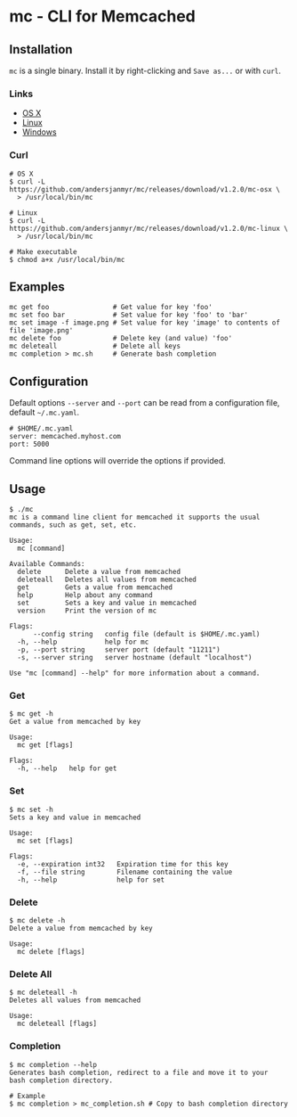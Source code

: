 # mc - CLI for Memcached

## Installation

`mc` is a single binary. Install it by right-clicking and `Save as...` or with
`curl`.

### Links

* [OS X](https://github.com/andersjanmyr/mc/releases/download/v1.2.0/mc-osx)
* [Linux](https://github.com/andersjanmyr/mc/releases/download/v1.2.0/mc-linux)
* [Windows](https://github.com/andersjanmyr/mc/releases/download/v1.2.0/mc.exe)

### Curl

```
# OS X
$ curl -L https://github.com/andersjanmyr/mc/releases/download/v1.2.0/mc-osx \
  > /usr/local/bin/mc

# Linux
$ curl -L https://github.com/andersjanmyr/mc/releases/download/v1.2.0/mc-linux \
  > /usr/local/bin/mc

# Make executable
$ chmod a+x /usr/local/bin/mc
```

## Examples

```
mc get foo                # Get value for key 'foo'
mc set foo bar            # Set value for key 'foo' to 'bar'
mc set image -f image.png # Set value for key 'image' to contents of file 'image.png'
mc delete foo             # Delete key (and value) 'foo'
mc deleteall              # Delete all keys
mc completion > mc.sh     # Generate bash completion
```

## Configuration

Default options `--server` and `--port` can be read from a configuration file,
default `~/.mc.yaml`.
```
# $HOME/.mc.yaml
server: memcached.myhost.com
port: 5000
```
Command line options will override the options if provided.

## Usage

```
$ ./mc
mc is a command line client for memcached it supports the usual
commands, such as get, set, etc.

Usage:
  mc [command]

Available Commands:
  delete      Delete a value from memcached
  deleteall   Deletes all values from memcached
  get         Gets a value from memcached
  help        Help about any command
  set         Sets a key and value in memcached
  version     Print the version of mc

Flags:
      --config string   config file (default is $HOME/.mc.yaml)
  -h, --help            help for mc
  -p, --port string     server port (default "11211")
  -s, --server string   server hostname (default "localhost")

Use "mc [command] --help" for more information about a command.
```

### Get

```
$ mc get -h
Get a value from memcached by key

Usage:
  mc get [flags]

Flags:
  -h, --help   help for get
```

### Set

```
$ mc set -h
Sets a key and value in memcached

Usage:
  mc set [flags]

Flags:
  -e, --expiration int32   Expiration time for this key
  -f, --file string        Filename containing the value
  -h, --help               help for set
```

### Delete

```
$ mc delete -h
Delete a value from memcached by key

Usage:
  mc delete [flags]
```

### Delete All

```
$ mc deleteall -h
Deletes all values from memcached

Usage:
  mc deleteall [flags]
```

### Completion

```
$ mc completion --help
Generates bash completion, redirect to a file and move it to your
bash completion directory.

# Example
$ mc completion > mc_completion.sh # Copy to bash completion directory
```
